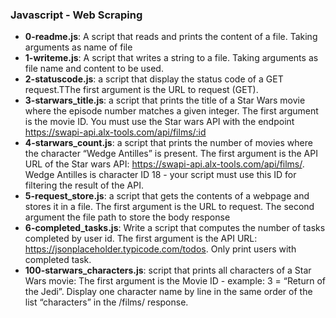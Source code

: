 ### Javascript - Web Scraping
- **0-readme.js**: A script that reads and prints the content of a file. Taking arguments as name of file
- **1-writeme.js**: A script that writes a string to a file. Taking arguments as file name and content to be used.
- **2-statuscode.js**: a script that display the status code of a GET request.TThe first argument is the URL to request (GET).
- **3-starwars_title.js**: a script that prints the title of a Star Wars movie where the episode number matches a given integer. The first argument is the movie ID. You must use the Star wars API with the endpoint https://swapi-api.alx-tools.com/api/films/:id
- **4-starwars_count.js**: a script that prints the number of movies where the character “Wedge Antilles” is present. The first argument is the API URL of the Star wars API: https://swapi-api.alx-tools.com/api/films/. Wedge Antilles is character ID 18 - your script must use this ID for filtering the result of the API.
- **5-request_store.js**: a script that gets the contents of a webpage and stores it in a file. The first argument is the URL to request. The second argument the file path to store the body response
- **6-completed_tasks.js**: Write a script that computes the number of tasks completed by user id. The first argument is the API URL: https://jsonplaceholder.typicode.com/todos. Only print users with completed task.
- **100-starwars_characters.js**:  script that prints all characters of a Star Wars movie: The first argument is the Movie ID - example: 3 = “Return of the Jedi”. Display one character name by line in the same order of the list “characters” in the /films/ response.
